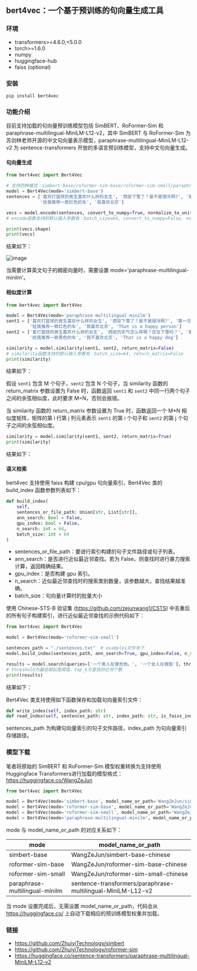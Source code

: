 ## bert4vec：一个基于预训练的句向量生成工具

### 环境

- transformers>=4.6.0,<5.0.0
- torch>=1.6.0
- numpy
- huggingface-hub
- faiss (optional)

### 安装

```shell
pip install bert4vec
```

### 功能介绍

目前支持加载的句向量预训练模型包括 SimBERT、RoFormer-Sim 和 paraphrase-multilingual-MiniLM-L12-v2，其中 SimBERT 与 RoFormer-Sim 为苏剑林老师开源的中文句向量表示模型，paraphrase-multilingual-MiniLM-L12-v2 为 sentence-transformers 开放的多语言预训练模型，支持中文句向量生成。

#### 句向量生成

```python
from bert4vec import Bert4Vec

# 支持四种模式：simbert-base/roformer-sim-base/roformer-sim-small/paraphrase-multilingual-minilm
model = Bert4Vec(mode='simbert-base')	
sentences = ['喜欢打篮球的男生喜欢什么样的女生', '西安下雪了？是不是很冷啊?', '第一次去见女朋友父母该如何表现？', '小蝌蚪找妈妈怎么样', 
             '给我推荐一款红色的车', '我喜欢北京']

vecs = model.encode(sentences, convert_to_numpy=True, normalize_to_unit=False)
# encode函数支持的默认输入参数有：batch_size=64, convert_to_numpy=False, normalize_to_unit=False

print(vecs.shape)
print(vecs)
```

结果如下：

![image](https://github.com/zejunwang1/bert4vec/blob/main/images/fig1.png)


当需要计算英文句子的稠密向量时，需要设置 mode='paraphrase-multilingual-minilm'。

#### 相似度计算

```python
from bert4vec import Bert4Vec

model = Bert4Vec(mode='paraphrase-multilingual-minilm')	
sent1 = ['喜欢打篮球的男生喜欢什么样的女生', '西安下雪了？是不是很冷啊?', '第一次去见女朋友父母该如何表现？', '小蝌蚪找妈妈怎么样', 
         '给我推荐一款红色的车', '我喜欢北京', 'That is a happy person']
sent2 = ['爱打篮球的男生喜欢什么样的女生', '西安的天气怎么样啊？还在下雪吗？', '第一次去见家长该怎么做', '小蝌蚪找妈妈是谁画的', 
         '给我推荐一款黑色的车', '我不喜欢北京', 'That is a happy dog']

similarity = model.similarity(sent1, sent2, return_matrix=False)
# similarity函数支持的默认输入参数有：batch_size=64, return_matrix=False
print(similarity)
```

结果如下：



假设 `sent1` 包含 M 个句子，`sent2` 包含 N 个句子，当 similarity 函数的 return_matrix 参数设置为 False 时，函数返回 `sent1` 和 `sent2` 中同一行两个句子之间的余弦相似度，此时要求 M=N，否则会报错。

当 similarity 函数的 return_matrix 参数设置为 True 时，函数返回一个 M\*N 相似度矩阵，矩阵的第 i 行第 j 列元素表示 `sent1` 的第 i 个句子和 `sent2` 的第 j 个句子之间的余弦相似度。

```python
similarity = model.similarity(sent1, sent2, return_matrix=True)
print(similarity)
```

结果如下：



#### 语义检索

bert4vec 支持使用 faiss 构建 cpu/gpu 句向量索引，Bert4Vec 类的 build_index 函数参数列表如下：

```python
def build_index(
    self,
    sentences_or_file_path: Union[str, List[str]],
    ann_search: bool = False,
    gpu_index: bool = False,
    n_search: int = 64,
    batch_size: int = 64
)
```

- sentences_or_file_path：要进行索引构建的句子文件路径或句子列表。
- ann_search：是否进行近似最近邻查找。若为 False，则查找时进行暴力搜索计算，返回精确结果。
- gpu_index：是否构建 gpu 索引。
- n_search：近似最近邻查找时的搜索类别数量，该参数越大，查找结果越准确。
- batch_size：句向量计算时的批量大小

使用 Chinese-STS-B 验证集 (https://github.com/zejunwang1/CSTS) 中去重后的所有句子构建索引，进行近似最近邻查找的示例代码如下：

```python
from bert4vec import Bert4Vec

model = Bert4Vec(mode='roformer-sim-small')

sentences_path = "./sentences.txt"  # examples文件夹下
model.build_index(sentences_path, ann_search=True, gpu_index=False, n_search=32)

results = model.search(queries=['一个男人在弹吉他。', '一个女人在做饭'], threshold=0.6, top_k=5)
# threshold为最低相似度阈值，top_k为查找的近邻个数
print(results)
```

结果如下：



Bert4Vec 类支持使用如下函数保存和加载句向量索引文件：

```python
def write_index(self, index_path: str)
def read_index(self, sentences_path: str, index_path: str, is_faiss_index: bool = True)
```

sentences_path 为构建句向量索引的句子文件路径，index_path 为句向量索引存储路径。

### 模型下载

笔者将原始的 SimBERT 和 RoFormer-Sim 模型权重转换为支持使用 Huggingface Transformers进行加载的模型格式：https://huggingface.co/WangZeJun

```python
from bert4vec import Bert4Vec

model = Bert4Vec(mode='simbert-base', model_name_or_path='WangZeJun/simbert-base-chinese')
model = Bert4Vec(mode='roformer-sim-base', model_name_or_path='WangZeJun/roformer-sim-base-chinese')
model = Bert4Vec(mode='roformer-sim-small', model_name_or_path='WangZeJun/roformer-sim-small-chinese')
model = Bert4Vec(mode='paraphrase-multilingual-minilm', model_name_or_path='sentence-transformers/paraphrase-multilingual-MiniLM-L12-v2')
```

mode 与 model_name_or_path 的对应关系如下：

| mode                           | model_name_or_path                                          |
| ------------------------------ | ----------------------------------------------------------- |
| simbert-base                   | WangZeJun/simbert-base-chinese                              |
| roformer-sim-base              | WangZeJun/roformer-sim-base-chinese                         |
| roformer-sim-small             | WangZeJun/roformer-sim-small-chinese                        |
| paraphrase-multilingual-minilm | sentence-transformers/paraphrase-multilingual-MiniLM-L12-v2 |

当 mode 设置完成后，无需设置 model_name_or_path，代码会从 https://huggingface.co/ 上自动下载相应的预训练模型权重并加载。

### 链接

- https://github.com/ZhuiyiTechnology/simbert
- https://github.com/ZhuiyiTechnology/roformer-sim
- https://huggingface.co/sentence-transformers/paraphrase-multilingual-MiniLM-L12-v2

